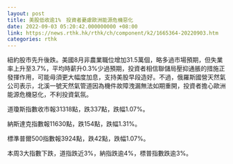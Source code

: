 ```yaml
---
layout: post
title: 美股低收逾1%　投資者憂慮歐洲能源危機惡化
date: 2022-09-03 05:20:42.000000000 +08:00
link: https://news.rthk.hk/rthk/ch/component/k2/1665364-20220903.htm
categories: rthk
---
```


紐約股市先升後跌。美國8月非農業職位增加31.5萬個，略多過市場預期，但失業率上升至3.7%，平均時薪升0.3%少過預期，投資者相信聯儲局壓抑通脹的措施正發揮作用，可能毋須更大幅度加息，支持美股早段造好。不過，俄羅斯國營天然氣公司表示，北溪一號天然氣管道因為機件故障洩漏無法如期重開，投資者擔心歐洲能源危機惡化，不利投資氣氛。

道瓊斯指數收市報31318點，跌337點，跌幅1.07%。

納斯達克指數報11630點，跌154點，跌幅1.31%。

標準普爾500指數報3924點，跌42點，跌幅1.07%。

本周3大指數下跌，道指跌近3%，納指跌逾4%，標普指數跌逾3%。
